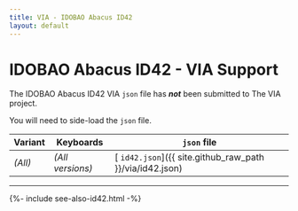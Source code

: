 ```yaml
---
title: VIA - IDOBAO Abacus ID42
layout: default
---
```


# IDOBAO Abacus ID42 - VIA Support

<i class="fas fa-exclamation-triangle"></i> The IDOBAO Abacus ID42 VIA `json` file has ***not*** been submitted to The VIA project.

You will need to side-load the `json` file.  <!-- Read the instructions in the [VIA Manual](../manuals/id42/via.html) on how to do this. -->


| Variant | Keyboards        | `json` file |
|---------|------------------|-------------|
| *(All)* | *(All versions)* | [<i class="fas fa-code"></i> `id42.json`]({{ site.github_raw_path }}/via/id42.json) |


---

{%- include see-also-id42.html -%}
